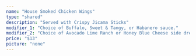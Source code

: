 ```yaml
---
name: "House Smoked Chicken Wings"
type: "shared"
description: "Served with Crispy Jicama Sticks"
modifier_1: "Choice of Buffalo, Sweet & Tangy, or Habanero sauce."
modifier_2: "Choice of Avocado Lime Ranch or Honey Blue Cheese side dressing."
price: "$13"
picture: "none"
---
```


